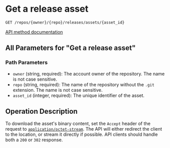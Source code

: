 # Get a release asset

`GET /repos/{owner}/{repo}/releases/assets/{asset_id}`

[API method documentation](https://docs.github.com/rest/releases/assets#get-a-release-asset)

## All Parameters for "Get a release asset"

### Path Parameters

- `owner` (string, required): The account owner of the repository. The name is not case sensitive.
- `repo` (string, required): The name of the repository without the `.git` extension. The name is not case sensitive.
- `asset_id` (integer, required): The unique identifier of the asset.

## Operation Description

To download the asset's binary content, set the `Accept` header of the request to [`application/octet-stream`](https://docs.github.com/rest/using-the-rest-api/getting-started-with-the-rest-api#media-types). The API will either redirect the client to the location, or stream it directly if possible. API clients should handle both a `200` or `302` response.

